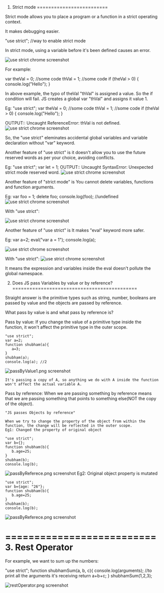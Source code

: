 1. Strict mode 
=========================

Strict mode allows you to place a program or a function in a strict operating context.

It makes debugging easier.

"use strict"; //way to enable strict mode

In strict mode, using a variable before it's been defined causes an error.

<img src="useStrict1.png" alt="use strict chrome screenshot"/>

 For example:

 var theVal = 0;
 //some code
 thVal = 1;
 //some code
 if (theVal > 0) {
     console.log("Hello");
 }

 In above example, the typo of theVal "thVal" is assigned a value. So the if condition will fail. JS creates a global var "thVal" and assigns it value 1. 

Eg: 
"use strict";
var theVal = 0;
 //some code
 thVal = 1;
 //some code
 if (theVal > 0) {
     console.log("Hello");
 }

OUTPUT:: Uncaught ReferenceError: thVal is not defined.
<img src="useStrict12.png" alt="use strict chrome screenshot"/>

So, the "use strict" eleminates accidental global variables and variable declaration without "var" keyword.

Another feature of "use strict" is it doesn't allow you to use the future reserved words as per your choice, avoiding conflicts.

Eg: "use strict";
    var let = 1;
OUTPUT:: Uncaught SyntaxError: Unexpected strict mode reserved word.
<img src="useStrict2.png" alt="use strict chrome screenshot"/>


Another feature of "strict mode" is You cannot delete variables, functions and function arguments.

Eg: 
    var foo = 1;
    delete foo;
    console.log(foo); //undefined
<img src="useStrict3.png" alt="use strict chrome screenshot"/>

With "use strict":

<img src="useStrict4.png" alt="use strict chrome screenshot"/>

Another feature of "use strict" is It makes "eval" keyword more safer.

Eg:
    var a=2;
    eval("var a = 1");
    console.log(a);

<img src="useStrict5.png" alt="use strict chrome screenshot"/>

With "use strict":
<img src="useStrict6.png" alt="use strict chrome screenshot"/>

It means the expression and variables inside the eval doesn't pollute the global namespace.

2. Does JS pass Variables by value or by reference?
============================================

Straight answer is the primitive types such as string, number, booleans are passed by value and the objects are passed by reference. 

What pass by value is and what pass by reference is?

Pass by value:
    If you change the value of a primitive type inside the function, it won't affect the primitive type in the outer scope.

    "use strict";
    var a=2;
    function shubham(a){
       a=3;
    }
    shubham(a);
    console.log(a); //2

<img src="passByValue1.png" alt="passByValue1.png screenshot"/>

    It's passing a copy of A, so anything we do with A inside the function won't affect the actual variable A.

Pass by reference:
    When we are passing something by reference means that we are passing something that points to something else(NOT the copy of the object).
    
    "JS passes Objects by reference"

    When we try to change the property of the object from within the function, the change will be reflected in the outer scope.
    Eg1: Changed the property of original object

    "use strict";
    var b={};
    function shubham(b){
       b.age=25;
    }
    shubham(b);
    console.log(b);

<img src="passByReferece.png" alt="passByReferece.png screenshot"/>
    Eg2: Original object property is mutated

    "use strict";
    var b={age: "26"};
    function shubham(b){
       b.age=25;
    }
    shubham(b);
    console.log(b);

<img src="passByReferece.png" alt="passByReferece.png screenshot"/>

==========================
3. Rest Operator
==========================

For example, we want to sum up the numbers:

"use strict";
    function shubhamSum(a, b, c){
       console.log(arguments); //to print all the arguments it's receiving
       return a+b+c;
    }
    shubhamSum(1,2,3);

 
<img src="restOperator.png" alt="restOperator.png screenshot"/>




















